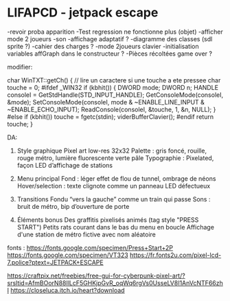# LIFAPCD - jetpack escape

-revoir proba apparition
-Test regression ne fonctionne plus (objet)
-afficher mode 2 joueurs
-son
-affichage adaptatif ?
-diagramme des classes (sdl sprite ?)
-cahier des charges ?
-mode 2joueurs clavier
-initialisation variables affGraph dans le constructeur ?
-Pièces récoltées game over ?



modifier: 

char WinTXT::getCh()
{ // lire un caractere si une touche a ete pressee
    char touche = 0;
#ifdef _WIN32
    if (kbhit())
    {
        DWORD mode;
        DWORD n;
        HANDLE consoleI = GetStdHandle(STD_INPUT_HANDLE);
        GetConsoleMode(consoleI, &mode);
        SetConsoleMode(consoleI, mode & ~ENABLE_LINE_INPUT & ~ENABLE_ECHO_INPUT);
        ReadConsole(consoleI, &touche, 1, &n, NULL);
    }
#else
    if (kbhit())
        touche = fgetc(stdin);
        viderBufferClavier();
#endif
    return touche;
}


DA:
1. Style graphique
Pixel art low-res 32x32
Palette : gris foncé, rouille, rouge métro, lumière fluorescente verte pâle
Typographie : Pixelated, façon LED d’affichage de stations

2. Menu principal
Fond : léger effet de flou de tunnel, ombrage de néons
Hover/selection : texte clignote comme un panneau LED défectueux

3. Transitions
Fondu “vers la gauche” comme un train qui passe
Sons : bruit de métro, bip d’ouverture de porte

4. Éléments bonus
Des graffitis pixelisés animés (tag style "PRESS START")
Petits rats courant dans le bas du menu en boucle
Affichage d'une station de métro fictive avec nom aléatoire

fonts : 
https://fonts.google.com/specimen/Press+Start+2P
https://fonts.google.com/specimen/VT323
https://fr.fonts2u.com/pixel-lcd-7.police?ptext=JETPACK+ESCAPE

https://craftpix.net/freebies/free-gui-for-cyberpunk-pixel-art/?srsltid=AfmBOorN88IlLcF5GHKjpGvR_oqWq6rgVs0UsseLV8I1AnVcNTF66zhI
https://closeluca.itch.io/heart?download
